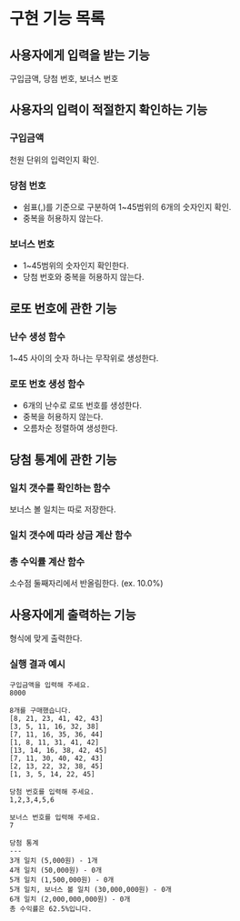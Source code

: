 # 구현 기능 목록

## 사용자에게 입력을 받는 기능

구입금액, 당첨 번호, 보너스 번호

## 사용자의 입력이 적절한지 확인하는 기능

### 구입금액

천원 단위의 입력인지 확인.   

### 당첨 번호

* 쉼표(,)를 기준으로 구분하여 1~45범위의 6개의 숫자인지 확인.
* 중복을 허용하지 않는다.

### 보너스 번호

* 1~45범위의 숫자인지 확인한다.
* 당첨 번호와 중복을 허용하지 않는다.

## 로또 번호에 관한 기능

### 난수 생성 함수

1~45 사이의 숫자 하나는 무작위로 생성한다.

### 로또 번호 생성 함수

* 6개의 난수로 로또 번호를 생성한다.
* 중복을 허용하지 않는다.
* 오름차순 정렬하여 생성한다.

## 당첨 통계에 관한 기능

### 일치 갯수를 확인하는 함수

보너스 볼 일치는 따로 저장한다.

### 일치 갯수에 따라 상금 계산 함수

### 총 수익률 계산 함수

소수점 둘째자리에서 반올림한다. (ex. 10.0%)

## 사용자에게 출력하는 기능

형식에 맞게 출력한다.

### 실행 결과 예시

```
구입금액을 입력해 주세요.
8000

8개를 구매했습니다.
[8, 21, 23, 41, 42, 43]
[3, 5, 11, 16, 32, 38]
[7, 11, 16, 35, 36, 44]
[1, 8, 11, 31, 41, 42]
[13, 14, 16, 38, 42, 45]
[7, 11, 30, 40, 42, 43]
[2, 13, 22, 32, 38, 45]
[1, 3, 5, 14, 22, 45]

당첨 번호를 입력해 주세요.
1,2,3,4,5,6

보너스 번호를 입력해 주세요.
7

당첨 통계
---
3개 일치 (5,000원) - 1개
4개 일치 (50,000원) - 0개
5개 일치 (1,500,000원) - 0개
5개 일치, 보너스 볼 일치 (30,000,000원) - 0개
6개 일치 (2,000,000,000원) - 0개
총 수익률은 62.5%입니다.

```

